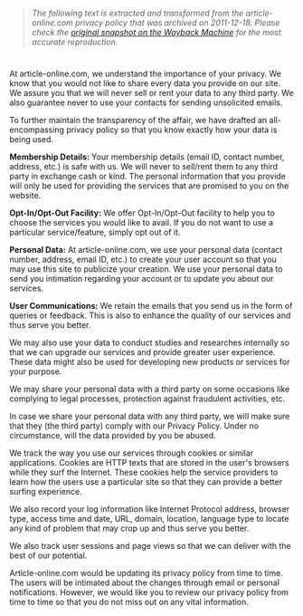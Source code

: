 > *The following text is extracted and transformed from the article-online.com privacy policy that was archived on 2011-12-18. Please check the [original snapshot on the Wayback Machine](https://web.archive.org/web/20111218111933id_/http%3A//www.article-online.com/privacy.php) for the most accurate reproduction.*

# 

At article-online.com, we understand the importance of your privacy. We know that you would not like to share every data you provide on our site. We assure you that we will never sell or rent your data to any third party. We also guarantee never to use your contacts for sending unsolicited emails.

To further maintain the transparency of the affair, we have drafted an all-encompassing privacy policy so that you know exactly how your data is being used.

**Membership Details:** Your membership details (email ID, contact number, address, etc.) is safe with us. We will never to sell/rent them to any third party in exchange cash or kind. The personal information that you provide will only be used for providing the services that are promised to you on the website.

**Opt-In/Opt-Out Facility:** We offer Opt-In/Opt-Out facility to help you to choose the services you would like to avail. If you do not want to use a particular service/feature, simply opt out of it.

**Personal Data:** At article-online.com, we use your personal data (contact number, address, email ID, etc.) to create your user account so that you may use this site to publicize your creation. We use your personal data to send you intimation regarding your account or to update you about our services.

**User Communications:** We retain the emails that you send us in the form of queries or feedback. This is also to enhance the quality of our services and thus serve you better.

We may also use your data to conduct studies and researches internally so that we can upgrade our services and provide greater user experience. These data might also be used for developing new products or services for your purpose.

We may share your personal data with a third party on some occasions like complying to legal processes, protection against fraudulent activities, etc.

In case we share your personal data with any third party, we will make sure that they (the third party) comply with our Privacy Policy. Under no circumstance, will the data provided by you be abused.

We track the way you use our services through cookies or similar applications. Cookies are HTTP texts that are stored in the user's browsers while they surf the Internet. These cookies help the service providers to learn how the users use a particular site so that they can provide a better surfing experience.

We also record your log information like Internet Protocol address, browser type, access time and date, URL, domain, location, language type to locate any kind of problem that may crop up and thus serve you better.

We also track user sessions and page views so that we can deliver with the best of our potential. 

Article-online.com would be updating its privacy policy from time to time. The users will be intimated about the changes through email or personal notifications. However, we would like you to review our privacy policy from time to time so that you do not miss out on any vital information.
